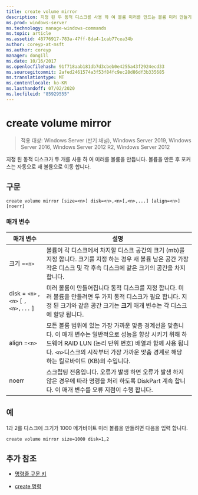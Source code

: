 ```yaml
---
title: create volume mirror
description: 지정 된 두 동적 디스크를 사용 하 여 볼륨 미러를 만드는 볼륨 미러 만들기 명령에 대 한 참조 문서입니다.
ms.prod: windows-server
ms.technology: manage-windows-commands
ms.topic: article
ms.assetid: 48776917-783a-47ff-8da4-1cab77cea34b
author: coreyp-at-msft
ms.author: coreyp
manager: dongill
ms.date: 10/16/2017
ms.openlocfilehash: 91f718aab181db7d3cbeb0e4255a43f2924ecd33
ms.sourcegitcommit: 2afed2461574a3f53f84fc9ec28d86df3b335685
ms.translationtype: MT
ms.contentlocale: ko-KR
ms.lasthandoff: 07/02/2020
ms.locfileid: "85929555"
---
```

# <a name="create-volume-mirror"></a>create volume mirror

> 적용 대상: Windows Server (반기 채널), Windows Server 2019, Windows Server 2016, Windows Server 2012 R2, Windows Server 2012

지정 된 동적 디스크가 두 개를 사용 하 여 미러를 볼륨을 만듭니다. 볼륨을 만든 후 포커스는 자동으로 새 볼륨으로 이동 합니다.

## <a name="syntax"></a>구문

```
create volume mirror [size=<n>] disk=<n>,<n>[,<n>,...] [align=<n>] [noerr]
```

### <a name="parameters"></a>매개 변수

| 매개 변수 | 설명 |
| --------- | ----------- |
| 크기 =`<n>` | 볼륨이 각 디스크에서 차지할 디스크 공간의 크기 (mb)를 지정 합니다. 크기를 지정 하는 경우 새 볼륨 남은 공간 가장 작은 디스크 및 각 후속 디스크에 같은 크기의 공간을 차지 합니다. |
| disk = `<n>` , `<n>` [ `,<n>,...` ] | 미러 볼륨이 만들어집니다 동적 디스크를 지정 합니다. 미러 볼륨을 만들려면 두 가지 동적 디스크가 필요 합니다. 지정 된 크기와 같은 공간 크기는 **크기** 매개 변수는 각 디스크에 할당 됩니다. |
| align =`<n>` | 모든 볼륨 범위에 있는 가장 가까운 맞춤 경계선을 맞춥니다. 이 매개 변수는 일반적으로 성능을 향상 시키기 위해 하드웨어 RAID LUN (논리 단위 번호) 배열과 함께 사용 됩니다. `<n>`디스크의 시작부터 가장 가까운 맞춤 경계로 해당 하는 킬로바이트 (KB)의 수입니다. |
| noerr | 스크립팅 전용입니다. 오류가 발생 하면 오류가 발생 하지 않은 경우에 따라 명령을 처리 하도록 DiskPart 계속 합니다. 이 매개 변수를 오류 지점이 수행 합니다. |

## <a name="examples"></a>예

1과 2를 디스크에 크기가 1000 메가바이트 미러 볼륨을 만들려면 다음을 입력 합니다.

```
create volume mirror size=1000 disk=1,2
```

## <a name="additional-references"></a>추가 참조

- [명령줄 구문 키](command-line-syntax-key.md)

- [create 명령](create.md)
